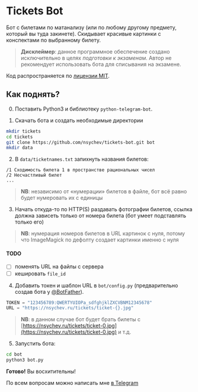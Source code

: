 # Tickets Bot

Бот с билетами по матанализу (или по любому другому предмету, который вы туда закинете). 
Скидывает красивые картинки с конспектами по выбранному билету.

> **Дисклеймер**: данное программное обеспечение создано исключительно в целях *подготовки к экзаменам*.
> Автор не рекомендует использовать бота для списывания на экзамене.

Код распространяется по [лицензии MIT](LICENSE).

## Как поднять?

0. Поставить Python3 и библиотеку `python-telegram-bot`.

1. Скачать бота и создать необходимые директории

```bash
mkdir tickets
cd tickets
git clone https://github.com/nsychev/tickets-bot.git bot
mkdir data
```

2. В `data/ticketnames.txt` запихнуть названия билетов:

```
/1 Сходимость билета 1 в пространстве рациональных чисел
/2 Несчастливый билет
...
```

> **NB**: независимо от «нумерации» билетов в файле, бот всё равно будет нумеровать их с единицы

3. Начать откуда-то по HTTP(S) раздавать фотографии билетов, ссылка должна зависеть только от номера билета (бот умеет подставлять только его)

> **NB**: нумерация номеров билетов в URL картинок с нуля, потому что ImageMagick по дефолту создает картинки именно с нуля

#### TODO

- [ ] поменять URL на файлы с сервера
- [ ] кешировать `file_id`

4. Добавить токен и шаблон URL в `bot/config.py` (предварительно создав бота у [@BotFather](https://t.me/BotFather)).

```python
TOKEN = "123456789:QWERTYUIOPa_sdfghjklZXCVBNM12345678"
URL = "https://nsychev.ru/tickets/ticket-{}.jpg"
```

> **NB**: в данном случае бот будет брать билеты с [https://nsychev.ru/tickets/ticket-0.jpg](https://nsychev.ru/tickets/ticket-0.jpg) и т.д.

5. Запустить бота:

```bash
cd bot
python3 bot.py
```

**Готово!** Вы восхитительны!

По всем вопросам можно написать мне [в Telegram](https://t.me/nsychev)
